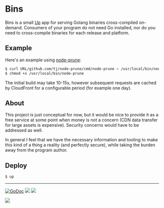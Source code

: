 # Bins

Bins is a small [Up](https://github.com/apex/up) app for serving Golang binaries cross-compiled on-demand. Consumers of your program do not need Go installed, nor do you need to cross-compile binaries for each release and platform.


## Example

Here's an example using [node-prune](https://github.com/tj/node-prune):

```sh
$ curl URL/github.com/tj/node-prune/cmd/node-prune > /usr/local/bin/node-prune
$ chmod +x /usr/local/bin/node-prune
```

The initial build may take 10-15s, however subsequent requests are cached by CloudFront for a configurable period (for example one day).

## About

This project is just conceptual for now, but it would be nice to provide it as a free service at some point when money is not a concern (CDN data transfer for large assets is expensive). Security concerns would have to be addressed as well.

In general I feel that we have the necessary information and tooling to make this kind of a thing a reality (and perfectly secure), while taking the burden away from the program author.

## Deploy

```sh
$ up
```

---

[![GoDoc](https://godoc.org/github.com/apex/bins?status.svg)](https://godoc.org/github.com/apex/bins)
![](https://img.shields.io/badge/license-MIT-blue.svg)
![](https://img.shields.io/badge/status-stable-green.svg)

<a href="https://apex.sh"><img src="http://tjholowaychuk.com:6000/svg/sponsor"></a>
